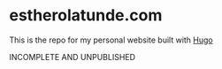 # estherolatunde.com

This is the repo for my personal website built with [Hugo](https://github.com/gohugoio/hugo)

INCOMPLETE AND UNPUBLISHED
